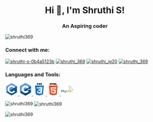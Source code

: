 <h1 align="center">Hi 👋, I'm Shruthi S!</h1>
<h3 align="center">An Aspiring coder</h3>

<p align="left"> <img src="https://komarev.com/ghpvc/?username=shruthi369&label=Profile%20views&color=0e75b6&style=flat" alt="shruthi369" /> </p>

<h3 align="left">Connect with me:</h3>
<p align="left">
<a href="https://linkedin.com/in/shruthi-s-0b4a5123b" target="blank"><img align="center" src="https://raw.githubusercontent.com/rahuldkjain/github-profile-readme-generator/master/src/images/icons/Social/linked-in-alt.svg" alt="shruthi-s-0b4a5123b" height="30" width="40" /></a>
<a href="https://www.codechef.com/users/shruthi_369" target="blank"><img align="center" src="https://cdn.jsdelivr.net/npm/simple-icons@3.1.0/icons/codechef.svg" alt="shruthi_369" height="30" width="40" /></a>
<a href="https://www.hackerrank.com/shruthi_ig20" target="blank"><img align="center" src="https://raw.githubusercontent.com/rahuldkjain/github-profile-readme-generator/master/src/images/icons/Social/hackerrank.svg" alt="shruthi_ig20" height="30" width="40" /></a>
<a href="https://www.leetcode.com/shruthi_369" target="blank"><img align="center" src="https://raw.githubusercontent.com/rahuldkjain/github-profile-readme-generator/master/src/images/icons/Social/leet-code.svg" alt="shruthi_369" height="30" width="40" /></a>
</p>

<h3 align="left">Languages and Tools:</h3>
<p align="left"> <a href="https://www.cprogramming.com/" target="_blank" rel="noreferrer"> <img src="https://raw.githubusercontent.com/devicons/devicon/master/icons/c/c-original.svg" alt="c" width="40" height="40"/> </a> <a href="https://www.w3schools.com/cpp/" target="_blank" rel="noreferrer"> <img src="https://raw.githubusercontent.com/devicons/devicon/master/icons/cplusplus/cplusplus-original.svg" alt="cplusplus" width="40" height="40"/> </a> <a href="https://www.w3schools.com/css/" target="_blank" rel="noreferrer"> <img src="https://raw.githubusercontent.com/devicons/devicon/master/icons/css3/css3-original-wordmark.svg" alt="css3" width="40" height="40"/> </a> <a href="https://www.w3.org/html/" target="_blank" rel="noreferrer"> <img src="https://raw.githubusercontent.com/devicons/devicon/master/icons/html5/html5-original-wordmark.svg" alt="html5" width="40" height="40"/> </a> <a href="https://www.mysql.com/" target="_blank" rel="noreferrer"> <img src="https://raw.githubusercontent.com/devicons/devicon/master/icons/mysql/mysql-original-wordmark.svg" alt="mysql" width="40" height="40"/> </a> </p>

<p><img align="left" src="https://github-readme-stats.vercel.app/api/top-langs?username=shruthi369&show_icons=true&locale=en&layout=compact" alt="shruthi369" /></p>

<p>&nbsp;<img align="center" src="https://github-readme-stats.vercel.app/api?username=shruthi369&show_icons=true&locale=en" alt="shruthi369" /></p>

<p><img align="center" src="https://github-readme-streak-stats.herokuapp.com/?user=shruthi369&" alt="shruthi369" /></p>
